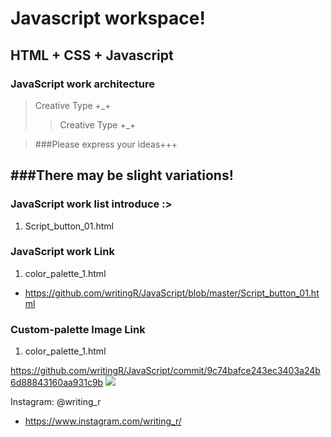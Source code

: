 Javascript workspace!
============ 
HTML + CSS + Javascript
- 

### JavaScript work architecture
>Creative Type +_+
>>Creative Type +_+

>###Please express your ideas+++


###There may be slight variations! 
----- 


### JavaScript work list introduce :>
1. Script_button_01.html


### JavaScript work Link
1. color_palette_1.html
- https://github.com/writingR/JavaScript/blob/master/Script_button_01.html


### Custom-palette Image Link
1. color_palette_1.html

https://github.com/writingR/JavaScript/commit/9c74bafce243ec3403a24b6d88843160aa931c9b
<img src="https://user-images.githubusercontent.com/50777481/59094652-92d06d00-8951-11e9-9394-560d5e4fcef6.JPG">


Instagram: @writing_r
- https://www.instagram.com/writing_r/
